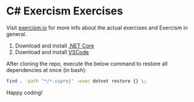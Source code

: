 # C# Exercism Exercises

Visit [exercism.io](http://exercism.io/) for more info about the actual exercises and Exercism in general.

1. Download and install [.NET Core](https://www.microsoft.com/net/core)
1. Download and install [VSCode](https://code.visualstudio.com/)

After cloning the repo, execute the below command to restore all dependencies at once (in bash):

```bash
find . -path "*/*.csproj" -exec dotnet restore {} \;
```

Happy coding!
